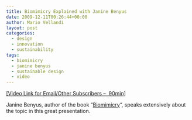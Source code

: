 ```yaml
---
title: Biomimicry Explained with Janine Benyus
date: 2009-12-11T00:26:44+00:00
author: Mario Vellandi
layout: post
categories:
  - design
  - innovation
  - sustainability
tags:
  - biomimicry
  - janine benyus
  - sustainable design
  - video
---
```

<a href="http://www.youtube.com/watch?v=FhBILHbS98g&#038;start=804">[Video Link for Email/Other Subscribers &#8211;  90min]<br /> </a>

Janine Benyus, author of the book &#8220;[Biomimicry](http://www.amazon.com/gp/product/0060533226?ie=UTF8&tag=melodinmarke-20&linkCode=as2&camp=1789&creative=390957&creativeASIN=0060533226)&#8220;, speaks extensively about the topic in this great presentation.
